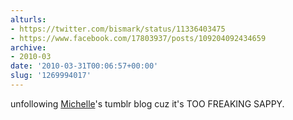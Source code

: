 ```yaml
---
alturls:
- https://twitter.com/bismark/status/11336403475
- https://www.facebook.com/17803937/posts/109204092434659
archive:
- 2010-03
date: '2010-03-31T00:06:57+00:00'
slug: '1269994017'
---
```


unfollowing [Michelle](https://twitter.com/michelle_wilson)'s tumblr blog cuz it's TOO FREAKING SAPPY.

